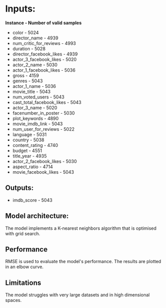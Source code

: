 # Inputs:

**Instance - Number of valid samples**

- color                        - 5024
- director_name                - 4939
- num_critic_for_reviews       - 4993
- duration                     - 5028
- director_facebook_likes      - 4939
- actor_3_facebook_likes       - 5020
- actor_2_name                 - 5030
- actor_1_facebook_likes       - 5036
- gross                        - 4159
- genres                       - 5043
- actor_1_name                 - 5036
- movie_title                  - 5043
- num_voted_users              - 5043
- cast_total_facebook_likes    - 5043
- actor_3_name                 - 5020
- facenumber_in_poster         - 5030
- plot_keywords                - 4890
- movie_imdb_link              - 5043
- num_user_for_reviews         - 5022
- language                     - 5031
- country                      - 5038
- content_rating               - 4740
- budget                       - 4551
- title_year                   - 4935
- actor_2_facebook_likes       - 5030
- aspect_ratio                 - 4714
- movie_facebook_likes         - 5043

## Outputs:

- imdb_score                   - 5043

## Model architecture:

The model implements a K-nearest neighbors algorithm that is optimised with grid search.

## Performance

RMSE is used to evaluate the model's performance. The results are plotted in an elbow curve.

## Limitations

The model struggles with very large datasets and in high dimensional spaces.
